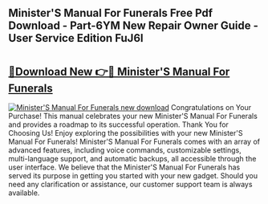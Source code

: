## Minister'S Manual For Funerals Free Pdf Download - Part-6YM New Repair Owner Guide - User Service Edition FuJ6I

# <h2><a href="http://cf16126.oget.top/?id=Minister%27S+Manual+For+Funerals">🔗Download New 👉🔴 Minister'S Manual For Funerals</a></h2>

[![Minister'S Manual For Funerals new download](https://i.imgur.com/5g1atiW.png)](http://cf16126.oget.top/?id=Minister%27S+Manual+For+Funerals)
Congratulations on Your Purchase! This manual celebrates your new Minister'S Manual For Funerals and provides a roadmap to its successful operation. Thank You for Choosing Us! Enjoy exploring the possibilities with your new Minister'S Manual For Funerals! Minister'S Manual For Funerals comes with an array of advanced features, including voice commands, customizable settings, multi-language support, and automatic backups, all accessible through the user interface. We believe that the Minister'S Manual For Funerals has served its purpose in getting you started with your new gadget. Should you need any clarification or assistance, our customer support team is always available.
